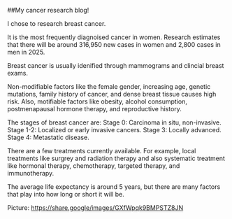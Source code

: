 ##My cancer research blog!

I chose to research breast cancer. 


It is the most frequently diagnoised cancer in women. Research estimates that there will be around 316,950 new cases in women and 2,800 cases in men in 2025. 


Breast cancer is usually idenified through mammograms and clincial breast exams. 


Non-modifiable factors like the female gender, increasing age, genetic mutations, family history of cancer, and dense breast tissue causes high risk. Also, motifiable factors like obesity, alcohol consumption, postmenapausal hormone therapy, and reproductive history.


The stages of breast cancer are: 
Stage 0: Carcinoma in situ, non-invasive. 
Stage 1-2: Localized or early invasive cancers. 
Stage 3: Locally advanced. 
Stage 4: Metastatic disease.


There are a few treatments currently available. For example, local treatments like surgrey and radiation therapy and also systematic treatment like hormonal therapy, chemotherapy, targeted therapy, and immunotherapy. 


The average life expectancy is around 5 years, but there are many factors that play into how long or short it will be. 


Picture: https://share.google/images/GXfWpqk9BMPSTZ8JN

